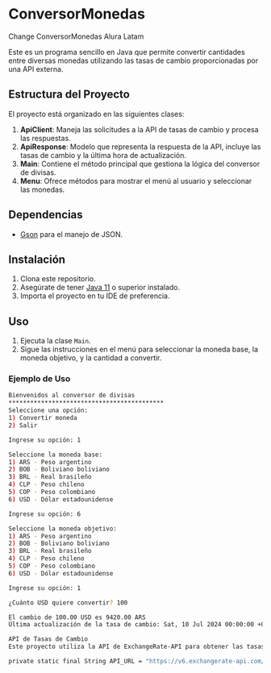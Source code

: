 # ConversorMonedas
Change ConversorMonedas Alura Latam

Este es un programa sencillo en Java que permite convertir cantidades entre diversas monedas utilizando las tasas de cambio proporcionadas por una API externa.

## Estructura del Proyecto

El proyecto está organizado en las siguientes clases:

1. **ApiClient**: Maneja las solicitudes a la API de tasas de cambio y procesa las respuestas.
2. **ApiResponse**: Modelo que representa la respuesta de la API, incluye las tasas de cambio y la última hora de actualización.
3. **Main**: Contiene el método principal que gestiona la lógica del conversor de divisas.
4. **Menu**: Ofrece métodos para mostrar el menú al usuario y seleccionar las monedas.

## Dependencias

- [Gson](https://github.com/google/gson) para el manejo de JSON.

## Instalación

1. Clona este repositorio.
2. Asegúrate de tener [Java 11](https://www.oracle.com/java/technologies/javase-jdk11-downloads.html) o superior instalado.
3. Importa el proyecto en tu IDE de preferencia.

## Uso

1. Ejecuta la clase `Main`.
2. Sigue las instrucciones en el menú para seleccionar la moneda base, la moneda objetivo, y la cantidad a convertir.

### Ejemplo de Uso

```bash
Bienvenidos al conversor de divisas
*******************************************
Seleccione una opción:
1) Convertir moneda
2) Salir

Ingrese su opción: 1

Seleccione la moneda base:
1) ARS - Peso argentino
2) BOB - Boliviano boliviano
3) BRL - Real brasileño
4) CLP - Peso chileno
5) COP - Peso colombiano
6) USD - Dólar estadounidense

Ingrese su opción: 6

Seleccione la moneda objetivo:
1) ARS - Peso argentino
2) BOB - Boliviano boliviano
3) BRL - Real brasileño
4) CLP - Peso chileno
5) COP - Peso colombiano
6) USD - Dólar estadounidense

Ingrese su opción: 1

¿Cuánto USD quiere convertir? 100

El cambio de 100.00 USD es 9420.00 ARS
Última actualización de la tasa de cambio: Sat, 10 Jul 2024 00:00:00 +0000

API de Tasas de Cambio
Este proyecto utiliza la API de ExchangeRate-API para obtener las tasas de cambio. Asegúrate de reemplazar la clave de API en ApiClient con tu propia clave:

private static final String API_URL = "https://v6.exchangerate-api.com/v6/TU_API_KEY/latest/";
